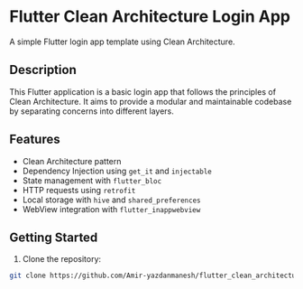 # Flutter Clean Architecture Login App

A simple Flutter login app template using Clean Architecture.

## Description

This Flutter application is a basic login app that follows the principles of Clean Architecture. It aims to provide a modular and maintainable codebase by separating concerns into different layers.

## Features

- Clean Architecture pattern
- Dependency Injection using `get_it` and `injectable`
- State management with `flutter_bloc`
- HTTP requests using `retrofit`
- Local storage with `hive` and `shared_preferences`
- WebView integration with `flutter_inappwebview`

## Getting Started

1. Clone the repository:

```bash
git clone https://github.com/Amir-yazdanmanesh/flutter_clean_architecture.git

